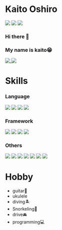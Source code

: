 # Kaito Oshiro

[![](https://img.shields.io/badge/-Portfolio-000?style=flat&logo=appveyor)](https://KaiFolio.web.app)
[![](https://img.shields.io/badge/-Twitter-000?style=flat&logo=Twitter)](https://twitter.com/Kaito14123925)
[![](https://img.shields.io/badge/-Qiita-000?style=flat&logo=Qiita)](https://qiita.com/kaito_111) 

### Hi there 👋
### My name is kaito😁

<a href="https://github.com/anuraghazra/github-readme-stats">
  <img align="top" src="https://github-readme-stats.vercel.app/api?username=kaitoohsiro&show_icons=true&theme=radical" />
</a>
<a href="https://github.com/anuraghazra/github-readme-stats">
  <img align="top" src="https://github-readme-stats.vercel.app/api/top-langs/?username=kaitoohsiro&layout=complex" />
</a>

# Skills
### Language
[![](https://img.shields.io/badge/-php-000?style=flat&logo=php)](https://github.com/kaitoohsiro)
[![](https://img.shields.io/badge/-javascript-000?style=flat&logo=javascript)](https://github.com/kaitoohsiro)
[![](https://img.shields.io/badge/-python-000?style=flat&logo=python)](https://github.com/kaitoohsiro)
[![](https://img.shields.io/badge/-swift-000?style=flat&logo=swift)](https://github.com/kaitoohsiro)

### Framework
[![](https://img.shields.io/badge/-Vue.js-000?style=flat&logo=Vue.js)](https://github.com/kaitoohsiro)
[![](https://img.shields.io/badge/-Nuxt.js-000?style=flat&logo=Nuxt.js)](https://github.com/kaitoohsiro)
[![](https://img.shields.io/badge/-Laravel-000?style=flat&logo=Laravel)](https://github.com/kaitoohsiro)
[![](https://img.shields.io/badge/-Django-000?style=flat&logo=Django)](https://github.com/kaitoohsiro)

### Others
[![](https://img.shields.io/badge/-html-000?style=flat&logo=html)](https://github.com/kaitoohsiro)
[![](https://img.shields.io/badge/-css-000?style=flat&logo=css)](https://github.com/kaitoohsiro)
[![](https://img.shields.io/badge/-Docker-000?style=flat&logo=Docker)](https://github.com/kaitoohsiro)
[![](https://img.shields.io/badge/-Heroku-000?style=flat&logo=Heroku)](https://github.com/kaitoohsiro)
[![](https://img.shields.io/badge/-Vagrant-000?style=flat&logo=Vagrant)](https://github.com/kaitoohsiro)
[![](https://img.shields.io/badge/-MySQL-000?style=flat&logo=MySQL)](https://github.com/kaitoohsiro)
[![](https://img.shields.io/badge/-PostgreSQL-000?style=flat&logo=PostgreSQL)](https://github.com/kaitoohsiro)

# Hobby

- guitar🎸
- ukulele
- diving🏝
- Snorkeling🤿
- drive🚘
- programming💻

<!--
**kaitoohsiro/kaitoohsiro** is a ✨ _special_ ✨ repository because its `README.md` (this file) appears on your GitHub profile.

Here are some ideas to get you started:

- 🔭 I’m currently working on ...
- 🌱 I’m currently learning ...
- 👯 I’m looking to collaborate on ...
- 🤔 I’m looking for help with ...
- 💬 Ask me about ...
- 📫 How to reach me: ...
- 😄 Pronouns: ...
- ⚡ Fun fact: ...
-->
